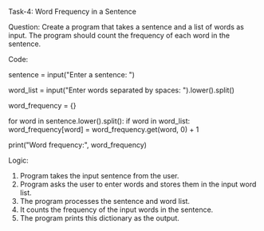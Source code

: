 Task-4: Word Frequency in a Sentence

Question: Create a program that takes a sentence and a list of words as input. The program should count the frequency of each word in the sentence.

Code:

sentence = input("Enter a sentence: ")

word_list = input("Enter words separated by spaces: ").lower().split()

word_frequency = {}

for word in sentence.lower().split():
    if word in word_list:
        word_frequency[word] = word_frequency.get(word, 0) + 1

print("Word frequency:", word_frequency)

Logic:
1. Program takes the input sentence from the user.
2. Program asks the user to enter words and stores them in the input word list.
3. The program processes the sentence and word list.
4. It counts the frequency of the input words in the sentence.
5.  The program prints this dictionary as the output.
